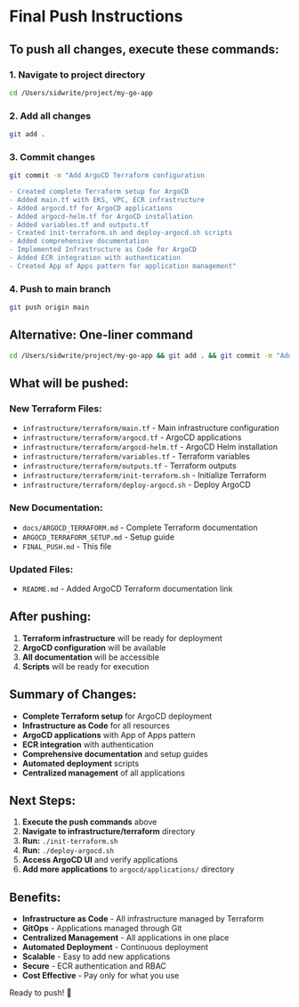# Final Push Instructions

## To push all changes, execute these commands:

### 1. Navigate to project directory
```bash
cd /Users/sidwrite/project/my-go-app
```

### 2. Add all changes
```bash
git add .
```

### 3. Commit changes
```bash
git commit -m "Add ArgoCD Terraform configuration

- Created complete Terraform setup for ArgoCD
- Added main.tf with EKS, VPC, ECR infrastructure
- Added argocd.tf for ArgoCD applications
- Added argocd-helm.tf for ArgoCD installation
- Added variables.tf and outputs.tf
- Created init-terraform.sh and deploy-argocd.sh scripts
- Added comprehensive documentation
- Implemented Infrastructure as Code for ArgoCD
- Added ECR integration with authentication
- Created App of Apps pattern for application management"
```

### 4. Push to main branch
```bash
git push origin main
```

## Alternative: One-liner command
```bash
cd /Users/sidwrite/project/my-go-app && git add . && git commit -m "Add ArgoCD Terraform configuration" && git push origin main
```

## What will be pushed:

### New Terraform Files:
- `infrastructure/terraform/main.tf` - Main infrastructure configuration
- `infrastructure/terraform/argocd.tf` - ArgoCD applications
- `infrastructure/terraform/argocd-helm.tf` - ArgoCD Helm installation
- `infrastructure/terraform/variables.tf` - Terraform variables
- `infrastructure/terraform/outputs.tf` - Terraform outputs
- `infrastructure/terraform/init-terraform.sh` - Initialize Terraform
- `infrastructure/terraform/deploy-argocd.sh` - Deploy ArgoCD

### New Documentation:
- `docs/ARGOCD_TERRAFORM.md` - Complete Terraform documentation
- `ARGOCD_TERRAFORM_SETUP.md` - Setup guide
- `FINAL_PUSH.md` - This file

### Updated Files:
- `README.md` - Added ArgoCD Terraform documentation link

## After pushing:

1. **Terraform infrastructure** will be ready for deployment
2. **ArgoCD configuration** will be available
3. **All documentation** will be accessible
4. **Scripts** will be ready for execution

## Summary of Changes:

- **Complete Terraform setup** for ArgoCD deployment
- **Infrastructure as Code** for all resources
- **ArgoCD applications** with App of Apps pattern
- **ECR integration** with authentication
- **Comprehensive documentation** and setup guides
- **Automated deployment** scripts
- **Centralized management** of all applications

## Next Steps:

1. **Execute the push commands** above
2. **Navigate to infrastructure/terraform** directory
3. **Run:** `./init-terraform.sh`
4. **Run:** `./deploy-argocd.sh`
5. **Access ArgoCD UI** and verify applications
6. **Add more applications** to `argocd/applications/` directory

## Benefits:

- **Infrastructure as Code** - All infrastructure managed by Terraform
- **GitOps** - Applications managed through Git
- **Centralized Management** - All applications in one place
- **Automated Deployment** - Continuous deployment
- **Scalable** - Easy to add new applications
- **Secure** - ECR authentication and RBAC
- **Cost Effective** - Pay only for what you use

Ready to push! 🚀
